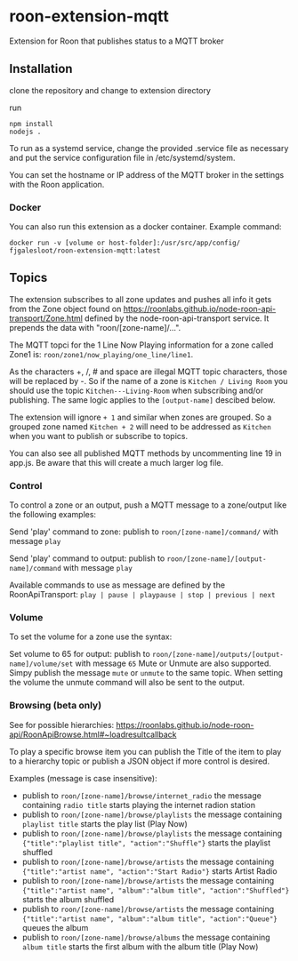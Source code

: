 # roon-extension-mqtt
Extension for Roon that publishes status to a MQTT broker

## Installation

clone the repository and change to extension directory

run
```
npm install
nodejs .
```

To run as a systemd service, change the provided .service file as necessary and put the service configuration file in /etc/systemd/system.

You can set the hostname or IP address of the MQTT broker in the settings with the Roon application.

### Docker
You can also run this extension as a docker container. Example command:

`docker run -v [volume or host-folder]:/usr/src/app/config/ fjgalesloot/roon-extension-mqtt:latest`


## Topics

The extension subscribes to all zone updates and pushes all info it gets from the Zone object found on https://roonlabs.github.io/node-roon-api-transport/Zone.html defined by the node-roon-api-transport service. It prepends the data with "roon/[zone-name]/...".

The MQTT topci for the 1 Line Now Playing information for a zone called Zone1 is: `roon/zone1/now_playing/one_line/line1`.

As the characters +, /, # and space are illegal MQTT topic characters, those will be replaced by -. So if the name of a zone is `Kitchen / Living Room` you should use the topic `Kitchen---Living-Room` when subscribing and/or publishing. The same logic applies to the `[output-name]` descibed below. 

The extension will ignore `+ 1` and similar when zones are grouped. So a grouped zone named `Kitchen + 2` will need to be addressed as `Kitchen` when you want to publish or subscribe to topics.

You can also see all published MQTT methods by uncommenting line 19 in app.js. Be aware that this will create a much larger log file.



### Control

To control a zone or an output, push a MQTT message to a zone/output like the following examples:

Send 'play' command to zone: publish to `roon/[zone-name]/command/` with message `play`

Send 'play' command to output: publish to `roon/[zone-name]/[output-name]/command` with message `play`


Available commands to use as message are defined by the RoonApiTransport: `play | pause | playpause | stop | previous | next`

### Volume

To set the volume for a zone use the syntax:

Set volume to 65 for output: publish to `roon/[zone-name]/outputs/[output-name]/volume/set`  with message `65`
Mute or Unmute are also supported. Simpy publish the message `mute` or `unmute` to the same topic. When setting the volume the unmute command will also be sent to the output.

### Browsing (beta only)

See for possible hierarchies: https://roonlabs.github.io/node-roon-api/RoonApiBrowse.html#~loadresultcallback

To play a specific browse item you can publish the Title of the item to play to a hierarchy topic or publish a JSON object if more control is desired.

Examples (message is case insensitive):

- publish to `roon/[zone-name]/browse/internet_radio` the message containing `radio title` starts playing the internet radion station
- publish to `roon/[zone-name]/browse/playlists` the message containing `playlist title` starts the play list (Play Now)
- publish to `roon/[zone-name]/browse/playlists` the message containing `{"title":"playlist title", "action":"Shuffle"}` starts the playlist shuffled
- publish to `roon/[zone-name]/browse/artists` the message containing `{"title":"artist name", "action":"Start Radio"}` starts Artist Radio
- publish to `roon/[zone-name]/browse/artists` the message containing `{"title":"artist name", "album":"album title", "action":"Shuffled"}` starts the album shuffled
- publish to `roon/[zone-name]/browse/artists` the message containing `{"title":"artist name", "album":"album title", "action":"Queue"}` queues the album
- publish to `roon/[zone-name]/browse/albums` the message containing `album title` starts the first album with the album title (Play Now)
